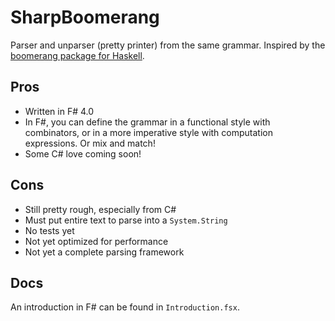 SharpBoomerang
==============

Parser and unparser (pretty printer) from the same grammar.
Inspired by the [boomerang package for Haskell][0].

[0]: https://hackage.haskell.org/package/boomerang

Pros
----

- Written in F# 4.0
- In F#, you can define the grammar in a functional style with combinators,
   or in a more imperative style with computation expressions. Or mix and match!
- Some C# love coming soon!

Cons
----

- Still pretty rough, especially from C#
- Must put entire text to parse into a `System.String`
- No tests yet
- Not yet optimized for performance
- Not yet a complete parsing framework

Docs
----

An introduction in F# can be found in `Introduction.fsx`.

